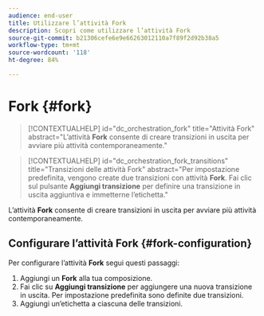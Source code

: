```yaml
---
audience: end-user
title: Utilizzare l’attività Fork
description: Scopri come utilizzare l’attività Fork
source-git-commit: b21306cefe6e9e66263012110a7f89f2d92b38a5
workflow-type: tm+mt
source-wordcount: '118'
ht-degree: 84%

---
```



# Fork {#fork}

>[!CONTEXTUALHELP]
>id="dc_orchestration_fork"
>title="Attività Fork"
>abstract="L’attività **Fork** consente di creare transizioni in uscita per avviare più attività contemporaneamente."


>[!CONTEXTUALHELP]
>id="dc_orchestration_fork_transitions"
>title="Transizioni delle attività Fork"
>abstract="Per impostazione predefinita, vengono create due transizioni con attività **Fork**. Fai clic sul pulsante **Aggiungi transizione** per definire una transizione in uscita aggiuntiva e immetterne l’etichetta."

L’attività **Fork** consente di creare transizioni in uscita per avviare più attività contemporaneamente.

## Configurare l’attività Fork {#fork-configuration}

Per configurare l’attività **Fork** segui questi passaggi:

1. Aggiungi un **Fork** alla tua composizione.
1. Fai clic su **Aggiungi transizione** per aggiungere una nuova transizione in uscita. Per impostazione predefinita sono definite due transizioni.
1. Aggiungi un’etichetta a ciascuna delle transizioni.


